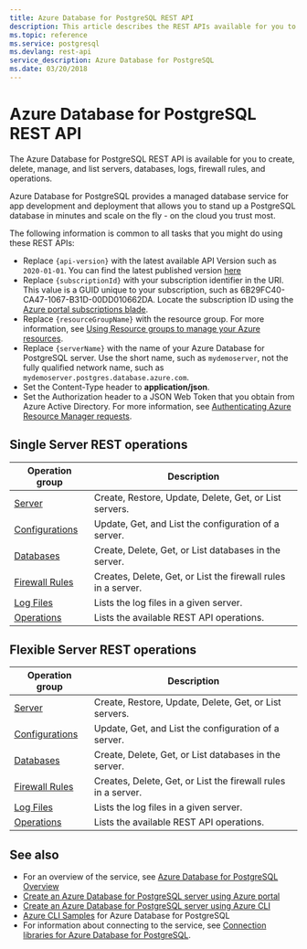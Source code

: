 ```yaml
---
title: Azure Database for PostgreSQL REST API
description: This article describes the REST APIs available for you to use with Azure Database for PostgreSQL to create, delete, manage, and list servers, databases, logs, firewall rules, and operations.
ms.topic: reference
ms.service: postgresql
ms.devlang: rest-api
service_description: Azure Database for PostgreSQL
ms.date: 03/20/2018
---
```


# Azure Database for PostgreSQL REST API

The Azure Database for PostgreSQL REST API is available for you to create, delete, manage, and list servers, databases, logs, firewall rules, and operations. 

Azure Database for PostgreSQL provides a managed database service for app development and deployment that allows you to stand up a PostgreSQL database in minutes and scale on the fly - on the cloud you trust most.

 The following information is common to all tasks that you might do using these REST APIs:

- Replace `{api-version}` with the latest available API Version such as `2020-01-01`. You can find the latest published version [here](https://github.com/Azure/azure-rest-api-specs/tree/master/specification/postgresql/resource-manager/Microsoft.DBforPostgreSQL/stable)
- Replace `{subscriptionId}` with your subscription identifier in the URI. This value is a GUID unique to your subscription, such as 6B29FC40-CA47-1067-B31D-00DD010662DA.  Locate the subscription ID using the [Azure portal subscriptions blade](https://portal.azure.com/#blade/Microsoft_Azure_Billing/SubscriptionsBlade).
- Replace `{resourceGroupName}` with the resource group. For more information, see [Using Resource groups to manage your Azure resources](https://azure.microsoft.com/documentation/articles/azure-preview-portal-using-resource-groups/).  
- Replace `{serverName}` with the name of your Azure Database for PostgreSQL server. Use the short name, such as `mydemoserver`, not the fully qualified network name, such as `mydemoserver.postgres.database.azure.com`.
- Set the Content-Type header to **application/json**.  
- Set the Authorization header to a JSON Web Token that you obtain from Azure Active Directory. For more information, see [Authenticating Azure Resource Manager requests](https://msdn.microsoft.com/library/azure/dn790557.aspx).

## Single Server REST operations

| Operation group | Description |
|---|---|
| [Server](/rest/api/postgresql/singleserver/servers) | Create, Restore, Update, Delete, Get, or List servers. |
| [Configurations](/rest/api/postgresql/singleserver/configurations) | Update, Get, and List the configuration of a server. | 
| [Databases](/rest/api/postgresql/singleserver/databases)  | Create, Delete, Get, or List databases in the server. | 
| [Firewall Rules](/rest/api/postgresql/singleserver/firewallrules) | Creates, Delete, Get, or List the firewall rules in a server. |
| [Log Files](/rest/api/postgresql/singleserver/logfiles) | Lists the log files in a given server. |
| [Operations](/rest/api/postgresql/singleserver/operations) | Lists the available REST API operations. |

## Flexible Server REST operations

| Operation group | Description |
|---|---|
| [Server](/rest/api/postgresql/flexibleserver(preview)/servers) | Create, Restore, Update, Delete, Get, or List servers. |
| [Configurations](/rest/api/postgresql/flexibleserver(preview)/configurations) | Update, Get, and List the configuration of a server. | 
| [Databases](/rest/api/postgresql/flexibleserver(preview)/databases)  | Create, Delete, Get, or List databases in the server. | 
| [Firewall Rules](/rest/api/postgresql/flexibleserver(preview)/firewallrules) | Creates, Delete, Get, or List the firewall rules in a server. |
| [Log Files](xref:management.azure.com.postgresql.logfiles) | Lists the log files in a given server. |
| [Operations](/rest/api/postgresql/flexibleserver(preview)/operations) | Lists the available REST API operations. |

## See also

- For an overview of the service, see [Azure Database for PostgreSQL Overview](/azure/postgresql/overview)
- [Create an Azure Database for PostgreSQL server using Azure portal](/azure/postgresql/quickstart-create-server-database-portal)
- [Create an Azure Database for PostgreSQL server using Azure CLI](/azure/postgresql/quickstart-create-server-database-azure-cli)
- [Azure CLI Samples](/azure/postgresql/sample-scripts-azure-cli) for Azure Database for PostgreSQL
- For information about connecting to the service, see [Connection libraries for Azure Database for PostgreSQL](/azure/postgresql/concepts-connection-libraries).
